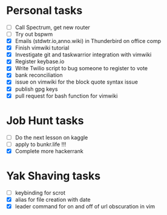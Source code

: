 # Personal tasks

  - [ ] Call Spectrum, get new router
  - [ ] Try out bspwm
  - [X] Emails (stdwtr.io,anno.wiki) in Thunderbird on office comp
  - [X] Finish vimwiki tutorial
  - [X] Investigate git and taskwarrior integration with vimwiki
  - [X] Register keybase.io
  - [X] Write Twilio script to bug someone to register to vote
  - [X] bank reconciliation
  - [X] issue on vimwiki for the block quote syntax issue
  - [X] publish gpg keys
  - [X] pull request for bash function for vimwiki

# Job Hunt tasks

  - [ ] Do the next lesson on kaggle
  - [ ] apply to bunkr.life !!!
  - [X] Complete more hackerrank

# Yak Shaving tasks

  - [ ] keybinding for scrot
  - [X] alias for file creation with date
  - [X] leader command for on and off of url obscuration in vim
